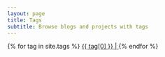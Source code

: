 ```yaml
---
layout: page
title: Tags
subtitle: Browse blogs and projects with tags
---
```


<!-- Acknowledgement: https://www.assertnotmagic.com/2017/04/25/jekyll-tags-the-easy-way/ -->
<p>
    {% for tag in site.tags %}
    <a href="/tags/{{ tag[0] }}/"
    style="font-size: {{ tag[1] | size | times: 2 | plus: 10 }}px">
        {{ tag[0] }} |
    </a>
    {% endfor %}
</p>